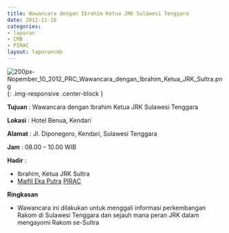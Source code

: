 ```yaml
---
title: Wawancara dengan Ibrahim Ketua JRK Sulawesi Tenggara
date: 2012-11-10
categories:
- laporan
- CMB
- PIRAC
layout: laporancmb
---
```


![200px-Nopember_10_2012_PRC_Wawancara_dengan_Ibrahim_Ketua_JRK_Sultra.png](/uploads/200px-Nopember_10_2012_PRC_Wawancara_dengan_Ibrahim_Ketua_JRK_Sultra.png){: .img-responsive .center-block }


**Tujuan** : Wawancara dengan Ibrahim Ketua JRK Sulawesi Tenggara 

**Lokasi** : Hotel Benua, Kendari 

**Alamat** : Jl. Diponegoro, Kendari, Sulawesi Tenggara 

**Jam** : 08.00 – 10.00 WIB 

**Hadir** :
* Ibrahim, Ketua JRK Sultra
* [Maifil Eka Putra](http://wiki.ciptamedia.org/wiki/Maifil_Eka_Putra) [PIRAC](http://wiki.ciptamedia.org/wiki/PIRAC)


**Ringkasan**  
* Wawancara ini dilakukan untuk menggali informasi perkembangan Rakom di Sulawesi Tenggara dan sejauh mana peran JRK dalam mengayomi Rakom se-Sultra
